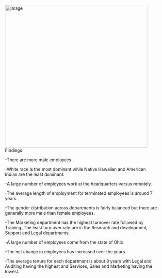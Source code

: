 <img width="469" alt="image" src="https://github.com/Shaili773/Hr_Analyitcs_Report/assets/71250299/96fa1435-68b1-483b-b675-a84b2ca25555">
Findings 

-There are more male employees

-White race is the most dominant while Native Hawaiian and American Indian are the least dominant.

-A large number of employees work at the headquarters versus remotely.

-The average length of employment for terminated employees is around 7 years.

-The gender distribution across departments is fairly balanced but there are generally more male than female employees.

-The Marketing department has the highest turnover rate followed by Training. The least turn over rate are in the Research and development, Support and Legal departments.

-A large number of employees come from the state of Ohio.

-The net change in employees has increased over the years.

-The average tenure for each department is about 8 years with Legal and Auditing having the highest and Services, Sales and Marketing having the lowest.
